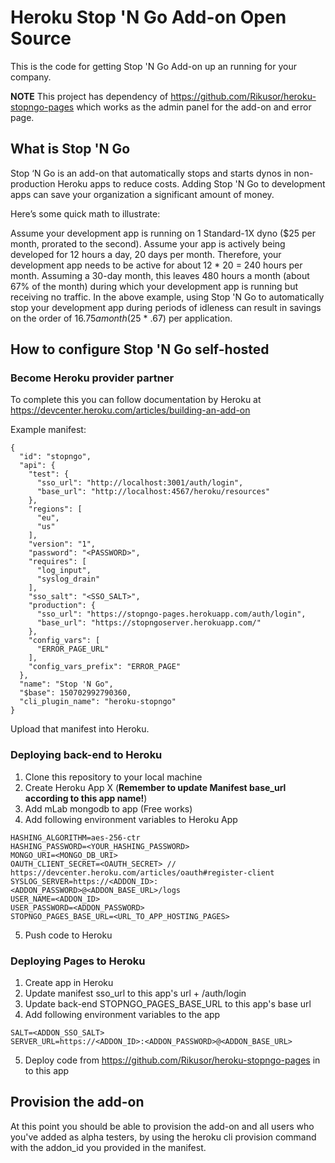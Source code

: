 # Heroku Stop 'N Go Add-on Open Source

This is the code for getting Stop 'N Go Add-on up an running for your company.

**NOTE** This project has dependency of https://github.com/Rikusor/heroku-stopngo-pages which works as the admin panel for the add-on and error page.

## What is Stop 'N Go

Stop ‘N Go is an add-on that automatically stops and starts dynos in non-production Heroku apps to reduce costs. Adding Stop 'N Go to development apps can save your organization a significant amount of money.

Here’s some quick math to illustrate:

Assume your development app is running on 1 Standard-1X dyno ($25 per month, prorated to the second).
Assume your app is actively being developed for 12 hours a day, 20 days per month.
Therefore, your development app needs to be active for about 12 * 20 = 240 hours per month.
Assuming a 30-day month, this leaves 480 hours a month (about 67% of the month) during which your development app is running but receiving no traffic.
In the above example, using Stop 'N Go to automatically stop your development app during periods of idleness can result in savings on the order of $16.75 a month ($25 * .67) per application.

## How to configure Stop 'N Go self-hosted

### Become Heroku provider partner

To complete this you can follow documentation by Heroku at https://devcenter.heroku.com/articles/building-an-add-on

Example manifest:

```
{
  "id": "stopngo",
  "api": {
    "test": {
      "sso_url": "http://localhost:3001/auth/login",
      "base_url": "http://localhost:4567/heroku/resources"
    },
    "regions": [
      "eu",
      "us"
    ],
    "version": "1",
    "password": "<PASSWORD>",
    "requires": [
      "log_input",
      "syslog_drain"
    ],
    "sso_salt": "<SSO_SALT>",
    "production": {
      "sso_url": "https://stopngo-pages.herokuapp.com/auth/login",
      "base_url": "https://stopngoserver.herokuapp.com/"
    },
    "config_vars": [
      "ERROR_PAGE_URL"
    ],
    "config_vars_prefix": "ERROR_PAGE"
  },
  "name": "Stop 'N Go",
  "$base": 150702992790360,
  "cli_plugin_name": "heroku-stopngo"
}
```

Upload that manifest into Heroku.

### Deploying back-end to Heroku

1. Clone this repository to your local machine
2. Create Heroku App X (**Remember to update Manifest base_url according to this app name!**)
3. Add mLab mongodb to app (Free works)
4. Add following environment variables to Heroku App
```
HASHING_ALGORITHM=aes-256-ctr
HASHING_PASSWORD=<YOUR_HASHING_PASSWORD>
MONGO_URI=<MONGO_DB_URI>
OAUTH_CLIENT_SECRET=<OAUTH_SECRET> // https://devcenter.heroku.com/articles/oauth#register-client
SYSLOG_SERVER=https://<ADDON_ID>:<ADDON_PASSWORD>@<ADDON_BASE_URL>/logs
USER_NAME=<ADDON_ID>
USER_PASSWORD=<ADDON_PASSWORD>
STOPNGO_PAGES_BASE_URL=<URL_TO_APP_HOSTING_PAGES>
```
5. Push code to Heroku

### Deploying Pages to Heroku
1. Create app in Heroku
2. Update manifest sso_url to this app's url + /auth/login
3. Update back-end STOPNGO_PAGES_BASE_URL to this app's base url
4. Add following environment variables to the app
```
SALT=<ADDON_SSO_SALT>
SERVER_URL=https://<ADDON_ID>:<ADDON_PASSWORD>@<ADDON_BASE_URL>
```
5. Deploy code from https://github.com/Rikusor/heroku-stopngo-pages in to this app

## Provision the add-on

At this point you should be able to provision the add-on and all users who you've added as alpha testers, by using the heroku cli provision command with the addon_id you provided in the manifest.
